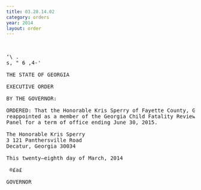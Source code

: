 ```yaml
---
title: 03.28.14.02
category: orders
year: 2014
layout: order
---
```


<pre> 

‘\ .
s, " 6 ,4-'

THE STATE OF GEORGIA

EXECUTIVE ORDER

BY THE GOVERNOR:

ORDERED: That the Honorable Kris Sperry of Fayette County, Georgia, is
reappointed as a member of the Georgia Child Fatality Review
Panel for a term of office ending June 30, 2015.

The Honorable Kris Sperry
3 121 Panthersville Road
Decatur, Georgia 30034

This twenty—eighth day of March, 2014

 ®£a£

GOVERNOR

</pre>
